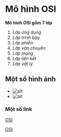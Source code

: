 # Mô hình OSI
**Mô hình OSI gồm 7 lớp**
1. *Lớp ứng dụng*
2. *Lớp trình bày*
3. *Lớp phiên*
4. *Lớp vận chuyển*
5. *Lớp mạng*
6. *Lớp liên kết*
7. *Lớp vật lý*

## Một số hình ảnh
* ![alt](mohinhosilagichucnangcuacactanggiaothuctrongmohinhosi.png)
* ![alt](https://quantrimangccna.files.wordpress.com/2013/10/mang-can-ban-mo-hinh-osi.png)

### Một số link
[OSI](https://vi.wikipedia.org/wiki/M%C3%B4_h%C3%ACnh_OSI)

[OSI](https://quantrimangccna.wordpress.com/2013/10/10/khai-niem-ve-mo-hinh-osi-ccna-rs-ccna5-0/)






